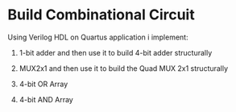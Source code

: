 # Build Combinational Circuit

Using Verilog HDL on Quartus application i implement:

1. 1-bit adder and then use it to build 4-bit adder structurally

2. MUX2x1 and then use it to build the Quad MUX 2x1 structurally

3. 4-bit OR Array

4. 4-bit AND Array

